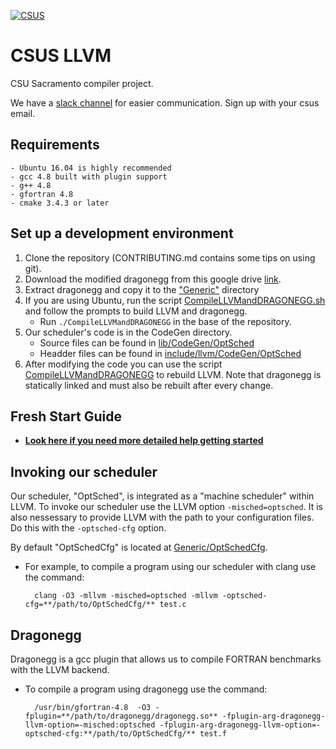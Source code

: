 [![CSUS](http://www.csus.edu/Brand/assets/Logos/Core/Primary/Stacked/Primary_Stacked_3_Color_wht_hndTN.png)](http://www.csus.edu/)

# CSUS LLVM
CSU Sacramento compiler project.

We have a [slack channel](https://csusllvm.slack.com/signup) for easier communication. Sign up with your csus email.

## Requirements
```
- Ubuntu 16.04 is highly recommended
- gcc 4.8 built with plugin support
- g++ 4.8
- gfortran 4.8
- cmake 3.4.3 or later
```

## Set up a development environment

1. Clone the repository (CONTRIBUTING.md contains some tips on using git).
2. Download the modified dragonegg from this google drive [link](https://drive.google.com/drive/folders/0B0PcXgBFyHNqcXkyb0pCU3QxY2M?usp=sharing).
3. Extract dragonegg and copy it to the ["Generic"](https://gitlab.com/CSUS_LLVM/LLVM_DRAGONEGG/tree/master/Generic) directory
4. If you are using Ubuntu, run the script [CompileLLVMandDRAGONEGG.sh](https://gitlab.com/CSUS_LLVM/LLVM_DRAGONEGG/blob/master/CompileLLVMandDRAGONEGG.sh) and follow the prompts to build LLVM and dragonegg.
	- Run `./CompileLLVMandDRAGONEGG` in the base of the repository.
5. Our scheduler's code is in the CodeGen directory.
	- Source files can be found in [lib/CodeGen/OptSched](https://gitlab.com/CSUS_LLVM/LLVM_DRAGONEGG/tree/master/Generic/llvmTip/llvm-master/lib/CodeGen/OptSched)
	- Headder files can be found in [include/llvm/CodeGen/OptSched](https://gitlab.com/CSUS_LLVM/LLVM_DRAGONEGG/tree/master/Generic/llvmTip/llvm-master/include/llvm/CodeGen/OptSched)
6. After modifying the code you can use the script [CompileLLVMandDRAGONEGG](https://gitlab.com/CSUS_LLVM/LLVM_DRAGONEGG/blob/master/CompileLLVMandDRAGONEGG.sh) to rebuild LLVM. Note that dragonegg is statically linked and must also be rebuilt after every change.

## Fresh Start Guide

- [**Look here if you need more detailed help getting started**](https://docs.google.com/document/d/1AmqCsN1CJFvuNOf4hm21SVAJCpPygFirjnRFElgmCCY/)

## Invoking our scheduler

Our scheduler, "OptSched", is integrated as a "machine scheduler" within LLVM. To invoke our scheduler use the LLVM option `-misched=optsched`. It is also nessessary to provide LLVM with the path to your configuration files. Do this with the `-optsched-cfg` option.

By default "OptSchedCfg" is located at [Generic/OptSchedCfg](https://gitlab.com/CSUS_LLVM/LLVM_DRAGONEGG/tree/master/Generic/OptSchedCfg).

- For example, to compile a program using our scheduler with clang use the command:

		clang -O3 -mllvm -misched=optsched -mllvm -optsched-cfg=**/path/to/OptSchedCfg/** test.c

## Dragonegg

Dragonegg is a gcc plugin that allows us to compile FORTRAN benchmarks with the LLVM backend.

- To compile a program using dragonegg use the command:

		/usr/bin/gfortran-4.8  -O3 -fplugin=**/path/to/dragonegg/dragonegg.so** -fplugin-arg-dragonegg-llvm-option=-misched:optsched -fplugin-arg-dragonegg-llvm-option=-optsched-cfg:**/path/to/OptSchedCfg/** test.f
